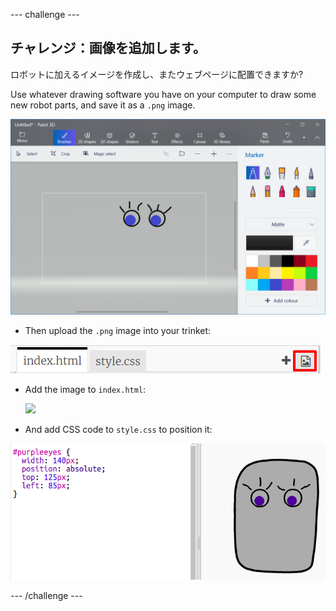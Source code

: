 \--- challenge \---

## チャレンジ：画像を追加します。

ロボットに加えるイメージを作成し、またウェブページに配置できますか?

Use whatever drawing software you have on your computer to draw some new robot parts, and save it as a `.png` image.

![screenshot](images/robot-eyes-edit.png)

+ Then upload the `.png` image into your trinket:

![screenshot](images/robot-image-add.png)

+ Add the image to `index.html`: 

    <img id="purpleeyes" src="purpleeyes.png">
    

+ And add CSS code to `style.css` to position it:

![screenshot](images/robot-use-purple-eyes.png)

\--- /challenge \---